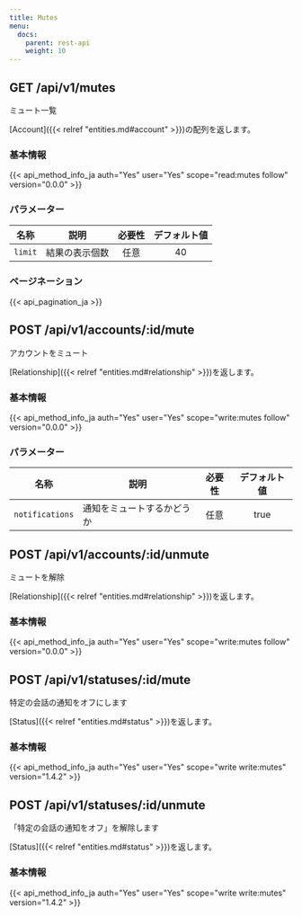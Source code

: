 ```yaml
---
title: Mutes
menu:
  docs:
    parent: rest-api
    weight: 10
---
```


## GET /api/v1/mutes

ミュート一覧

[Account]({{< relref "entities.md#account" >}})の配列を返します。

### 基本情報

{{< api_method_info_ja auth="Yes" user="Yes" scope="read:mutes follow" version="0.0.0" >}}

### パラメーター

|名称|説明|必要性|デフォルト値|
|----|-----------|:------:|:-----:|
| `limit` | 結果の表示個数 | 任意 | 40 |

### ページネーション

{{< api_pagination_ja >}}

## POST /api/v1/accounts/:id/mute

アカウントをミュート

[Relationship]({{< relref "entities.md#relationship" >}})を返します。

### 基本情報

{{< api_method_info_ja auth="Yes" user="Yes" scope="write:mutes follow" version="0.0.0" >}}

### パラメーター

|名称|説明|必要性|デフォルト値|
|----|-----------|:------:|:-----:|
| `notifications` | 通知をミュートするかどうか | 任意 | true |

## POST /api/v1/accounts/:id/unmute

ミュートを解除

[Relationship]({{< relref "entities.md#relationship" >}})を返します。

### 基本情報

{{< api_method_info_ja auth="Yes" user="Yes" scope="write:mutes follow" version="0.0.0" >}}

## POST /api/v1/statuses/:id/mute

特定の会話の通知をオフにします

[Status]({{< relref "entities.md#status" >}})を返します。

### 基本情報

{{< api_method_info_ja auth="Yes" user="Yes" scope="write write:mutes" version="1.4.2" >}}

## POST /api/v1/statuses/:id/unmute

「特定の会話の通知をオフ」を解除します

[Status]({{< relref "entities.md#status" >}})を返します。

### 基本情報

{{< api_method_info_ja auth="Yes" user="Yes" scope="write write:mutes" version="1.4.2" >}}
